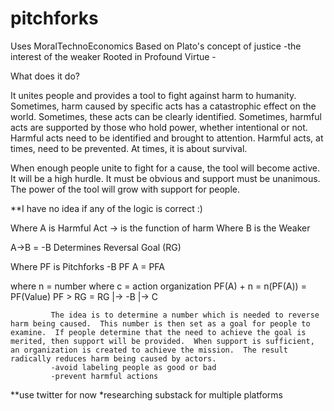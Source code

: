 # pitchforks
Uses MoralTechnoEconomics
Based on Plato's concept of justice
    -the interest of the weaker
Rooted in Profound Virtue
    -

What does it do?

It unites people and provides a tool to fight against harm to humanity. Sometimes, harm caused by specific acts has a catastrophic effect on the world.  Sometimes, these acts can be clearly identified.  Sometimes, harmful acts are supported by those who hold power, whether intentional or not. Harmful acts need to be identified and brought to attention.  Harmful acts, at times, need to be prevented.  At times, it is about survival.   

When enough people unite to fight for a cause, the tool will become active.  It will be a high hurdle.  It must be obvious and support must be unanimous.  The power of the tool will grow with support for people.


**I have no idea if any of the logic is correct :)

Where A is Harmful Act
-> is the function of harm
Where B is the Weaker

A->B = -B Determines Reversal Goal (RG)

Where PF is Pitchforks
-B PF A = PFA

where n = number
where c = action organization
PF(A) + n = n(PF(A)) = PF(Value)
PF > RG = RG |-> -B
             |-> C
             
             The idea is to determine a number which is needed to reverse harm being caused.  This number is then set as a goal for people to examine.  If people determine that the need to achieve the goal is merited, then support will be provided.  When support is sufficient, an organization is created to achieve the mission.  The result radically reduces harm being caused by actors.
             -avoid labeling people as good or bad
             -prevent harmful actions
     

**use twitter for now
*researching substack for multiple platforms






